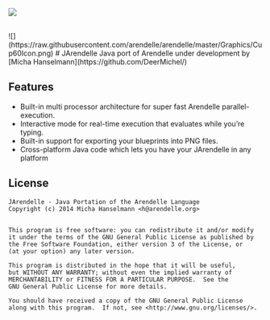 

![](https://raw.githubusercontent.com/pmkary/pmkary.github.io/master/GitHubWideImages/Arendelle/JArendelle/MacJArendelle.png)

<br>
![](https://raw.githubusercontent.com/arendelle/arendelle/master/Graphics/Cup60Icon.png)
# JArendelle
Java port of Arendelle under development by [Micha Hanselmann](https://github.com/DeerMichel/)

## Features 
- Built-in multi processor architecture for super fast Arendelle parallel-execution.
- Interactive mode for real-time execution that evaluates while you’re typing.
- Built-in support for exporting your blueprints into PNG files.
- Cross-platform Java code which lets you have your JArendelle in any platform



## License

```
JArendelle - Java Portation of the Arendelle Language
Copyright (c) 2014 Micha Hanselmann <h@arendelle.org>


This program is free software: you can redistribute it and/or modify
it under the terms of the GNU General Public License as published by
the Free Software Foundation, either version 3 of the License, or
(at your option) any later version.

This program is distributed in the hope that it will be useful,
but WITHOUT ANY WARRANTY; without even the implied warranty of
MERCHANTABILITY or FITNESS FOR A PARTICULAR PURPOSE.  See the
GNU General Public License for more details.

You should have received a copy of the GNU General Public License
along with this program.  If not, see <http://www.gnu.org/licenses/>.
```
